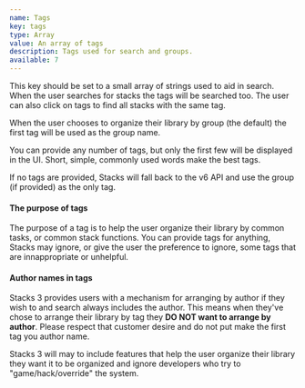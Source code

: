```yaml
---
name: Tags
key: tags
type: Array
value: An array of tags
description: Tags used for search and groups.
available: 7
---
```


This key should be set to a small array of strings used to aid in search. When the user searches for stacks the tags will be searched too. The user can also click on tags to find all stacks with the same tag.

When the user chooses to organize their library by group (the default) the first tag will be used as the group name.

You can provide any number of tags, but only the first few will be displayed in the UI. Short, simple, commonly used words make the best tags.

If no tags are provided, Stacks will fall back to the v6 API and use the group (if provided) as the only tag.


#### The purpose of tags

The purpose of a tag is to help the user organize their library by common tasks, or common stack functions.  You can provide tags for anything, Stacks may ignore, or give the user the preference to ignore, some tags that are innappropriate or unhelpful.



#### Author names in tags

Stacks 3 provides users with a mechanism for arranging by author if they wish to and search always includes the author. This means when they've chose to arrange their library by tag they **DO NOT want to arrange by author**. Please respect that customer desire and do not put make the first tag you author name.

Stacks 3 will may to include features that help the user organize their library they want it to be organized and ignore developers who try to "game/hack/override" the system.
